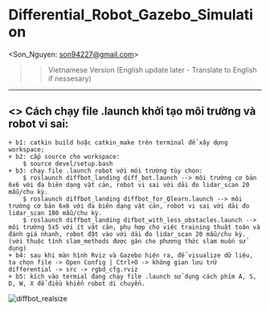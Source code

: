 # Differential_Robot_Gazebo_Simulation

<Son_Nguyen: son94227@gmail.com>

>> Vietnamese Version (English update later - Translate to English if nessesary)

---------------------------------------------------------------
<> Cách chạy file .launch khởi tạo môi trường và robot vi sai: 
---------------------------------------------------------------
	+ b1: catkin build hoặc catkin_make trên terminal để xây dựng workspace;
	+ b2: cấp source cho workspace: 
		$ source devel/setup.bash
	+ b3: chạy file .launch robot với môi trường tùy chọn: 
    	$ roslaunch diffbot_landing diff_bot.launch --> môi trường cơ bản 6x6 với đa biên dạng vật cản, robot vi sai với dải đo lidar_scan 20 mẫu/chu kỳ.
    	$ roslaunch diffbot_landing diffbot_for_Qlearn.launch --> môi trường cơ bản 6x6 với đa biên dạng vật cản, robot vi sai với dải đo lidar_scan 180 mẫu/chu kỳ.
     	$ roslaunch diffbot_landing difbot_with_less_obstacles.launch --> môi trường 5x5 với ít vật cản, phụ hợp cho việc training thuật toán và đánh giá nhanh, robot đặt vào với dải đo lidar_scan 20 mẫu/chu kỳ.
	(với thuộc tính slam_methods được gán cho phương thức slam muốn sử dụng)
	+ b4: sau khi màn hình Rviz và Gazebo hiện ra, để visualize dữ liệu, ta chọn file -> Open Config | Ctrl+O -> không gian lưu trữ differential -> src -> rgbd_cfg.rviz
	+ b5: kích vào termial đang chạy file .launch sử dụng cách phím A, S, D, W, X để điều khiển robot di chuyển.
	
![diffbot_realsize](https://user-images.githubusercontent.com/67283783/234550925-fdcf1577-15ff-44ab-a75f-5d6b4c4dcfcd.png)
